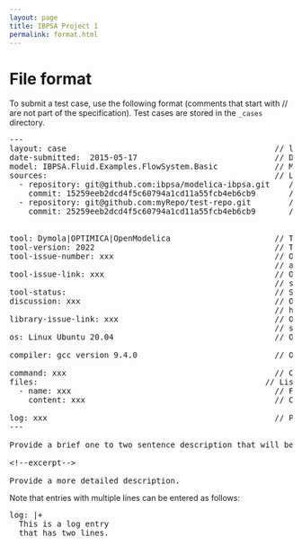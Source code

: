 ```yaml
---
layout: page
title: IBPSA Project 1
permalink: format.html
---
```


<div class="starter-template">
  <h1>File format</h1>
</div>


To submit a test case, use the following format (comments that start with // are not part of the specification).
Test cases are stored in the <code>_cases</code> directory.

<pre>
---
layout: case                                            // leave this entry as is
date-submitted:  2015-05-17                             // Date of submission
model: IBPSA.Fluid.Examples.FlowSystem.Basic            // Modelica model name
sources:                                                // List of required repositories
  - repository: git@github.com:ibpsa/modelica-ibpsa.git    // Git repository
    commit: 15259eeb2dcd4f5c60794a1cd11a55fcb4eb6cb9       // Commit hash
  - repository: git@github.com:myRepo/test-repo.git        // Git repository
    commit: 25259eeb2dcd4f5c60794a1cd11a55fcb4eb6cb9       // Commit hash


tool: Dymola|OPTIMICA|OpenModelica                      // Tool. Enter either Dymola, OPTIMICA, OpenModelica
tool-version: 2022                                      // Tool version
tool-issue-number: xxx                                  // Optional: The ticket number if there is
                                                        // a support request with the tool developer
tool-issue-link: xxx                                    // Optional: URL to the tool issue,
                                                        // such as link to a github issue
tool-status:                                            // Status of tool developer: either closed, work-around or open
discussion: xxx                                         // Optional: URL to dicussion or issue on
                                                        // https://github.com/ibpsa/modelica-challenge-problems
library-issue-link: xxx                                 // Optional: URL to the library issue,
                                                        // such as link to a github issue
os: Linux Ubuntu 20.04                                  // Operating system

compiler: gcc version 9.4.0                             // Optional. Compiler version.

command: xxx                                            // Command to simulate the model
files:                                                // List any number of scripts needed to run the model
  - name: xxx                                           // File name of the script (as is used in the command)
    content: xxx                                        // Content of script

log: xxx                                                // Paste the log output of the simulator
---

Provide a brief one to two sentence description that will be displayed in the overview table.

&lt;!--excerpt-->

Provide a more detailed description.
</pre>

Note that entries with multiple lines can be entered as follows:
<pre>
log: |+
  This is a log entry
  that has two lines.
</pre>



